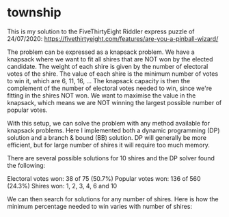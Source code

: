 # township

This is my solution to the FiveThirtyEight Riddler express puzzle of 24/07/2020: https://fivethirtyeight.com/features/are-you-a-pinball-wizard/

The problem can be expressed as a knapsack problem. We have a knapsack where we want to fit all shires that are NOT won by the elected candidate. The weight of each shire is given by the number of electoral votes of the shire. The value of each shire is the minimum number of votes to win it, which are 6, 11, 16, ...  The knapsack capacity is then the complement of the number of electoral votes needed to win, since we're fitting in the shires NOT won. We want to maximise the value in the knapsack, which means we are NOT winning the largest possible number of popular votes.

With this setup, we can solve the problem with any method available for knapsack problems. Here I implemented both a dynamic programming (DP) solution and a branch & bound (BB) solution. DP will generally be more efficient, but for large number of shires it will require too much memory.

There are several possible solutions for 10 shires and the DP solver found the following:

  Electoral votes won: 38 of 75 (50.7%)
  Popular votes won: 136 of 560 (24.3%)
  Shires won: 1, 2, 3, 4, 6 and 10

We can then search for solutions for any number of shires. Here is how the minimum percentage needed to win varies with number of shires:

